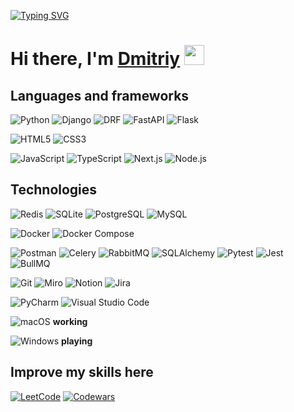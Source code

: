 [![Typing SVG](https://readme-typing-svg.herokuapp.com?font=Fira+Code&pause=1000&random=true&width=500&lines=Backend+developer)](https://git.io/typing-svg)
<h1>Hi there, I'm <a href="https://t.me/Zuko1337" target="_blank">Dmitriy</a> 
<img src="https://github.com/blackcater/blackcater/raw/main/images/Hi.gif" height="32"/></h1>

## Languages and frameworks
![Python](https://img.shields.io/badge/-Python-3776AB?style=flat&logo=Python&logoColor=white)
![Django](https://img.shields.io/badge/-Django-092E20?style=flat&logo=Django&logoColor=white)
![DRF](https://img.shields.io/badge/-Django_REST-ff1709?style=flat&logo=Django&logoColor=white)
![FastAPI](https://img.shields.io/badge/-FastAPI-009688?style=flat&logo=FastAPI&logoColor=white)
![Flask](https://img.shields.io/badge/-Flask-000000?style=flat&logo=Flask&logoColor=white)

![HTML5](https://img.shields.io/badge/-HTML5-E34F26?style=flat&logo=html5&logoColor=white)
![CSS3](https://img.shields.io/badge/-CSS3-1572B6?style=flat&logo=css3)

![JavaScript](https://img.shields.io/badge/-JavaScript-F7DF1E?style=flat&logo=javascript&logoColor=black)
![TypeScript](https://img.shields.io/badge/-TypeScript-3178C6?style=flat&logo=typescript&logoColor=white)
![Next.js](https://img.shields.io/badge/-Next.js-000000?style=flat&logo=next.js&logoColor=white)
![Node.js](https://img.shields.io/badge/-Node.js-339933?style=flat&logo=node.js&logoColor=white)

## Technologies
![Redis](https://img.shields.io/badge/-Redis-DC382D?style=flat&logo=Redis&logoColor=white)
![SQLite](https://img.shields.io/badge/-SQLite-003B57?style=flat&logo=sqlite&logoColor=white)
![PostgreSQL](https://img.shields.io/badge/-PostgreSQL-336791?style=flat&logo=PostgreSQL&logoColor=white)
![MySQL](https://img.shields.io/badge/-MySQL-4479A1?style=flat&logo=mysql&logoColor=white)

![Docker](https://img.shields.io/badge/-Docker-2496ED?style=flat&logo=docker&logoColor=white)
![Docker Compose](https://img.shields.io/badge/-Docker_Compose-2496ED?style=flat&logo=docker&logoColor=white)

![Postman](https://img.shields.io/badge/-Postman-FF6C37?style=flat&logo=Postman&logoColor=white)
![Celery](https://img.shields.io/badge/-Celery-37814A?style=flat&logo=celery&logoColor=white)
![RabbitMQ](https://img.shields.io/badge/-RabbitMQ-FF6600?style=flat&logo=rabbitmq&logoColor=white)
![SQLAlchemy](https://img.shields.io/badge/-SQLAlchemy-D71F00?style=flat&logo=sqlalchemy&logoColor=white)
![Pytest](https://img.shields.io/badge/-Pytest-0A9EDC?style=flat&logo=pytest&logoColor=white)
![Jest](https://img.shields.io/badge/-Jest-C21325?style=flat&logo=jest&logoColor=white)
![BullMQ](https://img.shields.io/badge/-BullMQ-FF6C37?style=flat&logo=redis&logoColor=white)

![Git](https://img.shields.io/badge/-Git-F05032?style=flat&logo=git&logoColor=white)
![Miro](https://img.shields.io/badge/-Miro-050038?style=flat&logo=Miro&logoColor=white)
![Notion](https://img.shields.io/badge/-Notion-000000?style=flat&logo=notion&logoColor=white)
![Jira](https://img.shields.io/badge/-Jira-0052CC?style=flat&logo=jira&logoColor=white)

![PyCharm](https://img.shields.io/badge/-PyCharm-000000?style=flat&logo=pycharm&logoColor=white)
![Visual Studio Code](https://img.shields.io/badge/-Visual%20Studio%20Code-007ACC?style=flat&logo=visual-studio-code&logoColor=white)

![macOS](https://img.shields.io/badge/-macOS-000000?style=flat&logo=apple&logoColor=white) **working**

![Windows](https://img.shields.io/badge/-Windows-0078D6?style=flat&logo=windows&logoColor=white) **playing**

## Improve my skills here
[![LeetCode](https://img.shields.io/badge/-LeetCode-FFA116?style=flat&logo=LeetCode&logoColor=black)](https://leetcode.com/)
[![Codewars](https://img.shields.io/badge/-Codewars-B1361E?style=flat&logo=Codewars&logoColor=white)](https://www.codewars.com/)
